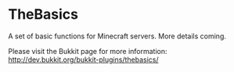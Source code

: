 # TheBasics
A set of basic functions for Minecraft servers. More details coming.

Please visit the Bukkit page for more information:
http://dev.bukkit.org/bukkit-plugins/thebasics/
